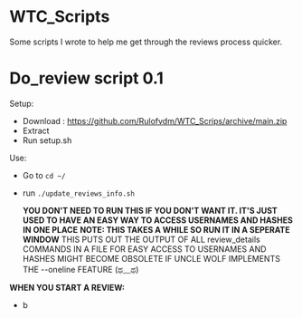 # WTC_Scripts
Some scripts I wrote to help me get through the reviews process quicker.

# Do_review script 0.1
Setup:
  - Download : https://github.com/Rulofvdm/WTC_Scrips/archive/main.zip
  - Extract
  - Run setup.sh
    
 Use:
  - Go to ```cd ~/```
  - run ```./update_reviews_info.sh```
  
    __YOU DON'T NEED TO RUN THIS IF YOU DON'T WANT IT. IT'S JUST USED TO HAVE AN EASY WAY TO ACCESS USERNAMES AND HASHES IN ONE PLACE__
    __NOTE: THIS TAKES A WHILE SO RUN IT IN A SEPERATE WINDOW__
    THIS PUTS OUT THE OUTPUT OF ALL review_details COMMANDS IN A FILE FOR EASY ACCESS TO USERNAMES AND HASHES
    MIGHT BECOME OBSOLETE IF UNCLE WOLF IMPLEMENTS THE --oneline FEATURE (ಥ﹏ಥ) 
    
   __WHEN YOU START A REVIEW:__
   - b
